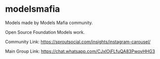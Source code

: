 # modelsmafia

Models made by Models Mafia community. 

Open Source Foundation Models work.

Community Link: https://sproutsocial.com/insights/instagram-carousel/

Main Group Link: https://chat.whatsapp.com/CJxIOjFLfuQA83PwovHHG3
